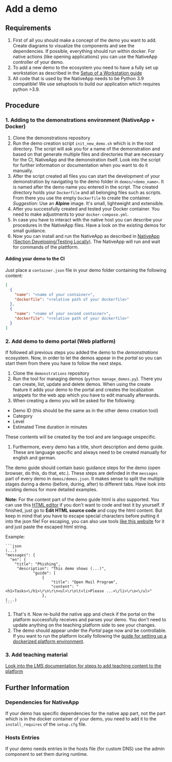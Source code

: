 # Add a demo

## Requirements

1. First of all you should make a concept of the demo you want to add. Create diagrams to visualize the components and see the dependencies. If possible, everything should run within docker. For native actions (like opening applications) you can use the NativeApp controller of your demo.  
1. To add a new demo to the ecosystem you need to have a fully set up workstation as described in the [Setup of a Workstation guide](setup/client_setup.md)
1. All code that is used by the NativeApp needs to be Python 3.9 compatible! We use setuptools to build our application which requires python >3.9.

## Procedure

### 1. Adding to the demonstrations environment (NativeApp + Docker)

1. Clone the demonstrations repository
1. Run the demo creation script `init_new_demo.sh` which is in the root directory. The script will ask you for a name of the demonstration and based on that generate multiple files and directories that are necessary for the CI, NativeApp and the demonstration itself. Look into the script for further information or documentation when you want to do it manually.
1. After the script created all files you can start the development of your demonstration by navigating to the demo folder in `demos/<demo_name>`. It is named after the demo name you entered in the script. The created directory holds your `Dockerfile` and all belonging files such as scripts. From there you use the empty `Dockerfile` to create the container. _Suggestion:_ Use an **Alpine** image. It's small, lightweight and extensible.
1. After you successfully created and tested your Docker container. You need to make adjustments to your `docker-compose.yml`.
1. In case you have to interact with the native host you can describe your procedures in the NativeApp files. Have a look on the existing demos for small guidance.
1. Now you can install and run the NativeApp as described in [NativeApp (Section Developing/Testing Locally)](/Demonstrations/Native-App#developingtesting-locally). The NativeApp will run and wait for commands of the plattform.

#### Adding your demo to the CI
Just place a `container.json` file in your demo folder containing the following content:
```json
[
  {
    "name": "<name of your container>",
    "dockerfile": "<relative path of your dockerfile>"
  },
  {
    "name": "<name of your second container>",
    "dockerfile": "<relative path of your dockerfile>"
  }
]

```

### 2. Add demo to demo portal (Web platform)

If followed all previous steps you added the demo to the _demonstrations_ ecosystem. Now, in order to let the demos appear in the _portal_ so you can start them from there you have to follow the next steps.

1. Clone the `demonstrations` repository
1. Run the tool for managing demos (`python manage_demos.py`). There you can create, list, update and delete demos. When using the create feature it adds your demo to the portal and creates the localization snippets for the web app which you have to edit manually afterwards.
1. When creating a demo you will be asked for the following:

* Demo ID (this should be the same as in the other demo creation tool)
* Category
* Level
* Estimated Time duration in minutes

These contents will be created by the tool and are language unspecific.

1. Furthermore, every demo has a title, short description and demo guide. These are language specific and always need to be created manually for english and german.

The demo guide should contain basic guidance steps for the demo (open browser, do this, do that, etc.). These steps are definded in the `messages` part of every demo in `demos/demos.json`.
It makes sense to split the multiple stages during a demo (before, during, after) to different tabs. Have look into existing demos for more detailed examples.

**Note:** For the content part of the demo guide html is also supported. You can use this [HTML editor](https://onlinehtmleditor.dev/) if you don't want to code and test it by yourself. If finished, just go to **Edit HTML source code** and copy the html content. But keep in mind that you have to escape special characters before putting it into the json file! For escaping, you can also use tools [like this website](https://www.freeformatter.com/json-escape.html) for it and just paste the escaped html string.

Example:

    ```json
    (...)
    "messages": {
      "en": {
        "title": "Phishing",
         "description": "This demo shows (...)",
                "guide": [
                    {
                        "title": "Open Mail Program",
                        "content": "<h1>Tasks<\/h1>\r\n\r\n<ul>\r\n\t<li>Please ...<\/li>\r\n<\/ul>"
                    },
    (...)
    ```

1. That's it. Now re-build the native app and check if the portal on the platform successfully receives and parses your demo. You don't need to update anything on the teaching platform side to see your changes.
1. The demo should appear under the _Portal_ page now and be controllable. If you want to run the platform locally following the [guide for setting up a dockerized platform environment](Platform/Setup-Dev-Environment-for-Teaching-Platform#dockerized-dev-environment).

### 3. Add teaching material

[Look into the LMS documentation for steps to add teaching content to the platform](Platform/Concept#editing-teaching-content-via-the-learning-management-system-lms)

## Further Information

### Dependencies for NativeApp

If your demo has specific dependencies for the native app part, not the part which is in the docker container of your demo, you need to add it to the `install_requires` of the `setup.cfg` file.

### Hosts Entries

If your demo needs entries in the hosts file (for custom DNS) use the admin component to set them during runtime.

